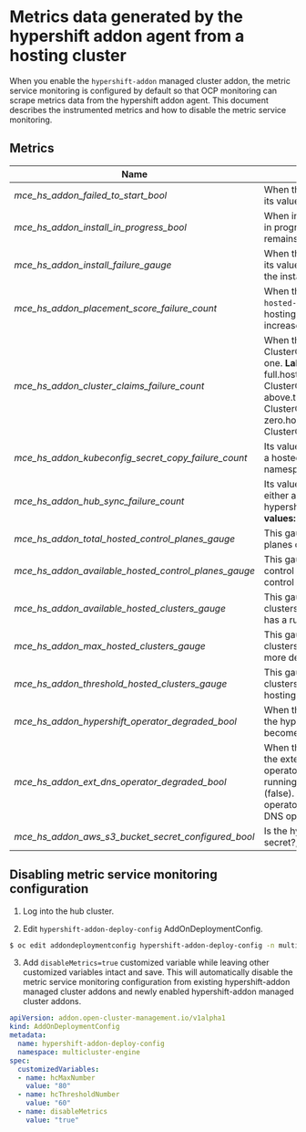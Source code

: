 # Metrics data generated by the hypershift addon agent from a hosting cluster

When you enable the `hypershift-addon` managed cluster addon, the metric service monitoring is configured by default so that OCP monitoring can scrape metrics data from the hypershift addon agent. This document describes the instrumented metrics and how to disable the metric service monitoring.

## Metrics

| **Name** | **Description** | 
| --- | --- |
| *mce_hs_addon_failed_to_start_bool* | When the hypershift-addon agent controller fails to start, its value becomes 1 (true), otherwise it remains 0 (false). |
| *mce_hs_addon_install_in_progress_bool* | When installation or upgrade of the hypershift operator is in progress, its value becomes 1 (true). Otherwise it remains 0 (false). |
| *mce_hs_addon_install_failure_gauge* | When the hypershift operator installation or upgrade fails, its value increases. The value resets to zero upon when the installation or upgrade completes successfully. |
| *mce_hs_addon_placement_score_failure_count* | When the hypershift operator fails to create or update the `hosted-clusters-score` AddOnPlacementScore in the hosting cluster's namespace on the hub cluster, its value increases by one for each failure. See [here](https://github.com/stolostron/hypershift-addon-operator/blob/main/docs/scheduling_hosted_cluster.md) for more detail.|
| *mce_hs_addon_cluster_claims_failure_count* | When the hypershift operator fails to create or update a ClusterClaim on the hosting cluster, its value increases by one.   **Label values:** *full-hc* for full.hostedclustercount.hypershift.openshift.io ClusterClaim, *threshold-hs* for above.threshold.hostedclustercount.hypershift.openshift.io ClusterClaim, *zero-hc* for zero.hostedclustercount.hypershift.openshift.io ClusterClaim. See [here](https://github.com/stolostron/hypershift-addon-operator/blob/main/docs/scheduling_hosted_cluster.md) for more detail.|
| *mce_hs_addon_kubeconfig_secret_copy_failure_count* | Its value increases everytime the addon agent fails to copy a hosted cluster's kubeconfig into its klusterlet namespace. |
| *mce_hs_addon_hub_sync_failure_count* | Its value increases everytime the addon agent fails to read either a secret or configmap that are necessary for the hypershift operator installation from the hub cluster.   **Label values:** *secret*, *configmap* |
| *mce_hs_addon_total_hosted_control_planes_gauge* | This gauge indicates the total number of hosted control planes on the hosting cluster. |
| *mce_hs_addon_available_hosted_control_planes_gauge* | This gauge indicates the number of available hosted control planes on the hosting cluster. An available hosted control plane has a running kube API server. |
| *mce_hs_addon_available_hosted_clusters_gauge* | This gauge indicates the number of available hosted clusters on the hosting cluster. An available hosted cluster has a running kube API server as well as worker nodes. |
| *mce_hs_addon_max_hosted_clusters_gauge* | This gauge indicates the maximum number of hosted clusters to be allowed on the hosting cluster. See [here](https://github.com/stolostron/hypershift-addon-operator/blob/main/docs/advanced/scheduling_hosted_cluster.md#overriding-the-maximum-and-threshold-number-of-hosted-clusters) for more detail. |
| *mce_hs_addon_threshold_hosted_clusters_gauge* | This gauge indicates the threshold number of hosted clusters before reaching the maximum number on the hosting cluster. See [here](https://github.com/stolostron/hypershift-addon-operator/blob/main/docs/advanced/scheduling_hosted_cluster.md#overriding-the-maximum-and-threshold-number-of-hosted-clusters) for more detail. |
| *mce_hs_addon_hypershift_operator_degraded_bool* | When the hypershift-addon agent controller detects that the hypershift operator is not currently running, its value becomes 1 (true). Otherwise it remains 0 (false). |
| *mce_hs_addon_ext_dns_operator_degraded_bool* | When the hypershift-addon agent controller detects that the external DNS feature is enabled for the hypershift operator but the external DNS operator is not currently running, its value becomes 1 (true). Otherwise it remains 0 (false). If external DNS is not configured for the hypershift operator, this returns -1 to indicate that the the external DNS operator status is not applicable. |
| *mce_hs_addon_aws_s3_bucket_secret_configured_bool* | Is the hypershift operator installed with AWS S3 bucket secret?, 1 (true). 0 (false). |

## Disabling metric service monitoring configuration

1. Log into the hub cluster.

2. Edit `hypershift-addon-deploy-config` AddOnDeploymentConfig.

```bash
$ oc edit addondeploymentconfig hypershift-addon-deploy-config -n multicluster-engine
```

3. Add `disableMetrics=true` customized variable while leaving other customized variables intact and save. This will automatically disable the metric service monitoring configuration from existing hypershift-addon managed cluster addons and newly enabled hypershift-addon managed cluster addons.

```yaml
apiVersion: addon.open-cluster-management.io/v1alpha1
kind: AddOnDeploymentConfig
metadata:
  name: hypershift-addon-deploy-config
  namespace: multicluster-engine
spec:
  customizedVariables:
  - name: hcMaxNumber
    value: "80"
  - name: hcThresholdNumber
    value: "60"
  - name: disableMetrics
    value: "true"
```

